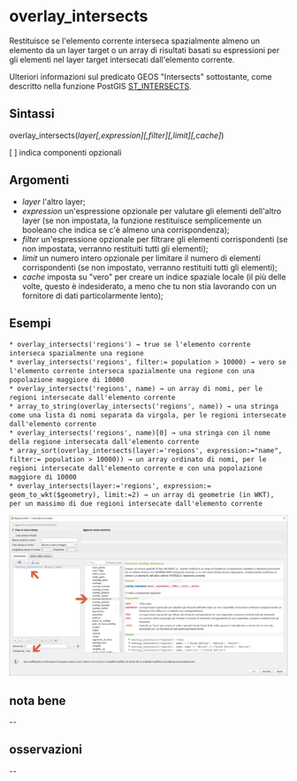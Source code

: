 # overlay_intersects

Restituisce se l'elemento corrente interseca spazialmente almeno un elemento da un layer target o un array di risultati basati su espressioni per gli elementi nel layer target intersecati dall'elemento corrente.

Ulteriori informazioni sul predicato GEOS "Intersects" sottostante, come descritto nella funzione PostGIS [ST_INTERSECTS](https://postgis.net/docs/ST_Intersects.html).

## Sintassi

overlay_intersects(_layer[,expression][,filter][,limit][,cache]_)

[ ] indica componenti opzionali

## Argomenti

* _layer_ l'altro layer;
* _expression_ un'espressione opzionale per valutare gli elementi dell'altro layer (se non impostata, la funzione restituisce semplicemente un booleano che indica se c'è almeno una corrispondenza);
* _filter_ un'espressione opzionale per filtrare gli elementi corrispondenti (se non impostata, verranno restituiti tutti gli elementi);
* _limit_ un numero intero opzionale per limitare il numero di elementi corrispondenti (se non impostato, verranno restituiti tutti gli elementi);
* _cache_ imposta su "vero" per creare un indice spaziale locale (il più delle volte, questo è indesiderato, a meno che tu non stia lavorando con un fornitore di dati particolarmente lento);

## Esempi

```
* overlay_intersects('regions') → true se l'elemento corrente interseca spazialmente una regione
* overlay_intersects('regions', filter:= population > 10000) → vero se l'elemento corrente interseca spazialmente una regione con una popolazione maggiore di 10000
* overlay_intersects('regions', name) → un array di nomi, per le regioni intersecate dall'elemento corrente
* array_to_string(overlay_intersects('regions', name)) → una stringa come una lista di nomi separata da virgola, per le regioni intersecate dall'elemento corrente
* overlay_intersects('regions', name)[0] → una stringa con il nome della regione intersecata dall'elemento corrente
* array_sort(overlay_intersects(layer:='regions', expression:="name", filter:= population > 10000)) → un array ordinato di nomi, per le regioni intersecate dall'elemento corrente e con una popolazione maggiore di 10000
* overlay_intersects(layer:='regions', expression:= geom_to_wkt($geometry), limit:=2) → un array di geometrie (in WKT), per un massimo di due regioni intersecate dall'elemento corrente
```

![](/img/geometria/refFunction/overlay_intersects.png)

## nota bene

--

## osservazioni

--
